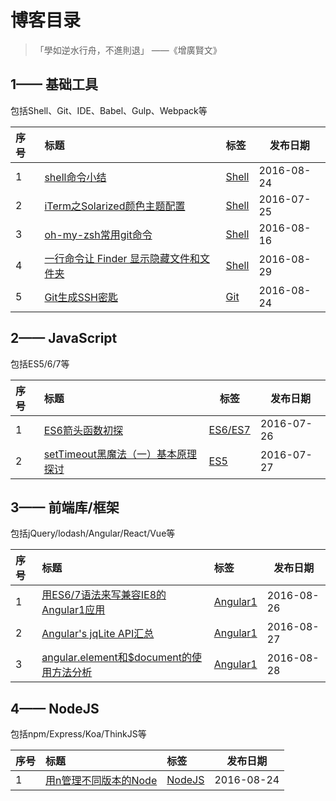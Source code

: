 # 博客目录

> 「學如逆水行舟，不進則退」 ——《增廣賢文》

## 1—— 基础工具

包括Shell、Git、IDE、Babel、Gulp、Webpack等

| 序号   | 标题                                       | 标签                                       | 发布日期       |
| :--- | :--------------------------------------- | :--------------------------------------- | ---------- |
| 1    | [shell命令小结](https://github.com/muwenzi/Blog/issues/7) | [Shell](https://github.com/muwenzi/Blog/issues?q=is%3Aissue+is%3Aopen+label%3AShell) | 2016-08-24 |
| 2    | [iTerm之Solarized颜色主题配置](https://github.com/muwenzi/Blog/issues/1) | [Shell](https://github.com/muwenzi/Blog/issues?q=is%3Aissue+is%3Aopen+label%3AShell) | 2016-07-25 |
| 3    | [oh-my-zsh常用git命令](https://github.com/muwenzi/Blog/issues/4) | [Shell](https://github.com/muwenzi/Blog/issues?q=is%3Aissue+is%3Aopen+label%3AShell) | 2016-08-16 |
| 4    | [一行命令让 Finder 显示隐藏文件和文件夹](https://github.com/muwenzi/Blog/issues/11) | [Shell](https://github.com/muwenzi/Blog/issues?q=is%3Aissue+is%3Aopen+label%3AShell) | 2016-08-29 |
| 5    | [Git生成SSH密匙](https://github.com/muwenzi/Blog/issues/5) | [Git](https://github.com/muwenzi/Blog/issues?q=is%3Aissue+is%3Aopen+label%3AGit) | 2016-08-24 |

## 2—— JavaScript

包括ES5/6/7等

| 序号   | 标题                                       | 标签                                       | 发布日期       |
| :--- | :--------------------------------------- | ---------------------------------------- | ---------- |
| 1    | [ES6箭头函数初探](https://github.com/muwenzi/Blog/issues/2) | [ES6/ES7](https://github.com/muwenzi/Blog/issues?q=is%3Aissue+is%3Aopen+label%3AES6%2FES7) | 2016-07-26 |
| 2    | [setTimeout黑魔法（一）基本原理探讨](https://github.com/muwenzi/Blog/issues/3) | [ES5](https://github.com/muwenzi/Blog/issues?q=is%3Aissue+is%3Aopen+label%3AES5) | 2016-07-27 |

## 3—— 前端库/框架

包括jQuery/lodash/Angular/React/Vue等

| 序号   | 标题                                       | 标签                                       | 发布日期       |
| :--- | :--------------------------------------- | :--------------------------------------- | ---------- |
| 1    | [用ES6/7语法来写兼容IE8的Angular1应用](https://github.com/muwenzi/Blog/issues/8) | [Angular1](https://github.com/muwenzi/Blog/issues?q=is%3Aissue+is%3Aopen+label%3AAngular1) | 2016-08-26 |
| 2    | [Angular's jqLite API汇总](https://github.com/muwenzi/Blog/issues/9) | [Angular1](https://github.com/muwenzi/Blog/issues?q=is%3Aissue+is%3Aopen+label%3AAngular1) | 2016-08-27 |
| 3    | [angular.element和$document的使用方法分析](https://github.com/muwenzi/Blog/issues/10) | [Angular1](https://github.com/muwenzi/Blog/issues?q=is%3Aissue+is%3Aopen+label%3AAngular1) | 2016-08-28 |

## 4—— NodeJS

包括npm/Express/Koa/ThinkJS等

| 序号   | 标题                                       | 标签                                       | 发布日期       |
| :--- | :--------------------------------------- | :--------------------------------------- | ---------- |
| 1    | [用n管理不同版本的Node](https://github.com/muwenzi/Blog/issues/6) | [NodeJS](https://github.com/muwenzi/Blog/issues?q=is%3Aissue+is%3Aopen+label%3ANodeJS) | 2016-08-24 |



